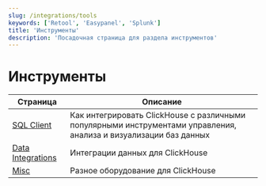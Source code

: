 ```yaml
---
slug: /integrations/tools
keywords: ['Retool', 'Easypanel', 'Splunk']
title: 'Инструменты'
description: 'Посадочная страница для раздела инструментов'
---
```



# Инструменты

| Страница   | Описание                                                                                                                     |
|-----------|-----------------------------------------------------------------------------------------------------------------------------|
| [SQL Client](/integrations/sql-clients) | Как интегрировать ClickHouse с различными популярными инструментами управления, анализа и визуализации баз данных                                                                   |
| [Data Integrations](/integrations/tools/data-integrations)    | Интеграции данных для ClickHouse |
| [Misc](/integrations/audit-splunk)     | Разное оборудование для ClickHouse                                                                               |
